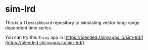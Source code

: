 # sim-lrd

This is a `flexdashboard` repository to simulating vector long-range dependent time series.

You can try this `Shiny` app in [https://blended.shinyapps.io/sim-lrd/](https://blended.shinyapps.io/sim-lrd/).
